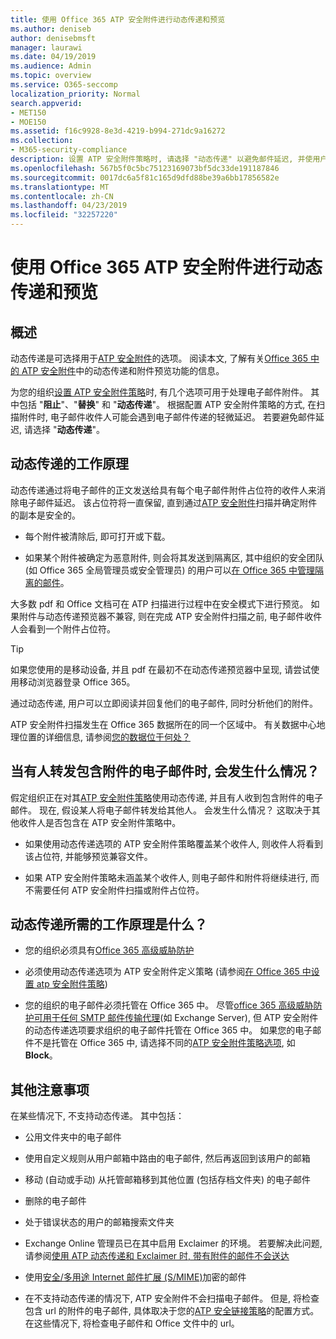 ```yaml
---
title: 使用 Office 365 ATP 安全附件进行动态传递和预览
ms.author: deniseb
author: denisebmsft
manager: laurawi
ms.date: 04/19/2019
ms.audience: Admin
ms.topic: overview
ms.service: O365-seccomp
localization_priority: Normal
search.appverid:
- MET150
- MOE150
ms.assetid: f16c9928-8e3d-4219-b994-271dc9a16272
ms.collection:
- M365-security-compliance
description: 设置 ATP 安全附件策略时, 请选择 "动态传递" 以避免邮件延迟, 并使用户能够预览正在扫描的附件。
ms.openlocfilehash: 567b5f0c5bc75123169073bf5dc33de191187846
ms.sourcegitcommit: 0017dc6a5f81c165d9dfd88be39a6bb17856582e
ms.translationtype: MT
ms.contentlocale: zh-CN
ms.lasthandoff: 04/23/2019
ms.locfileid: "32257220"
---
```

# <a name="dynamic-delivery-and-previewing-with-office-365-atp-safe-attachments"></a>使用 Office 365 ATP 安全附件进行动态传递和预览

## <a name="overview"></a>概述

动态传递是可选择用于[ATP 安全附件](atp-safe-attachments.md)的选项。 阅读本文, 了解有关[Office 365 中的 ATP 安全附件](atp-safe-attachments.md)中的动态传递和附件预览功能的信息。

为您的组织[设置 ATP 安全附件策略](set-up-atp-safe-attachments-policies.md)时, 有几个选项可用于处理电子邮件附件。 其中包括 "**阻止**"、"**替换**" 和 "**动态传递**"。 根据配置 ATP 安全附件策略的方式, 在扫描附件时, 电子邮件收件人可能会遇到电子邮件传递的轻微延迟。 若要避免邮件延迟, 请选择 "**动态传递**"。
  
## <a name="how-dynamic-delivery-works"></a>动态传递的工作原理
  
动态传递通过将电子邮件的正文发送给具有每个电子邮件附件占位符的收件人来消除电子邮件延迟。 该占位符将一直保留, 直到通过[ATP 安全附件](atp-safe-attachments.md)扫描并确定附件的副本是安全的。 

- 每个附件被清除后, 即可打开或下载。 

- 如果某个附件被确定为恶意附件, 则会将其发送到隔离区, 其中组织的安全团队 (如 Office 365 全局管理员或安全管理员) 的用户可以[在 Office 365 中管理隔离的邮件](manage-quarantined-messages-and-files.md)。

大多数 pdf 和 Office 文档可在 ATP 扫描进行过程中在安全模式下进行预览。 如果附件与动态传递预览器不兼容, 则在完成 ATP 安全附件扫描之前, 电子邮件收件人会看到一个附件占位符。

> [!TIP]
> 如果您使用的是移动设备, 并且 pdf 在最初不在动态传递预览器中呈现, 请尝试使用移动浏览器登录 Office 365。

通过动态传递, 用户可以立即阅读并回复他们的电子邮件, 同时分析他们的附件。 

ATP 安全附件扫描发生在 Office 365 数据所在的同一个区域中。 有关数据中心地理位置的详细信息, 请参阅[您的数据位于何处？](https://products.office.com/where-is-your-data-located?geo=All) 
  
## <a name="what-happens-when-someone-forwards-an-email-that-contains-an-attachment"></a>当有人转发包含附件的电子邮件时, 会发生什么情况？

假定组织正在对其[ATP 安全附件策略](set-up-atp-safe-attachments-policies.md)使用动态传递, 并且有人收到包含附件的电子邮件。 现在, 假设某人将电子邮件转发给其他人。 会发生什么情况？ 这取决于其他收件人是否包含在 ATP 安全附件策略中。
  
- 如果使用动态传递选项的 ATP 安全附件策略覆盖某个收件人, 则收件人将看到该占位符, 并能够预览兼容文件。
    
- 如果 ATP 安全附件策略未涵盖某个收件人, 则电子邮件和附件将继续进行, 而不需要任何 ATP 安全附件扫描或附件占位符。
    
## <a name="whats-required-for-dynamic-delivery-to-work"></a>动态传递所需的工作原理是什么？

- 您的组织必须具有[Office 365 高级威胁防护](office-365-atp.md)
    
- 必须使用动态传递选项为 ATP 安全附件定义策略 (请参阅[在 Office 365 中设置 atp 安全附件策略](set-up-atp-safe-attachments-policies.md))
    
- 您的组织的电子邮件必须托管在 Office 365 中。 尽管[office 365 高级威胁防护可用于任何 SMTP 邮件传输代理](https://docs.microsoft.com/office365/servicedescriptions/office-365-advanced-threat-protection-service-description#requirements-for-office-365-advanced-threat-protection-atp)(如 Exchange Server), 但 ATP 安全附件的动态传递选项要求组织的电子邮件托管在 Office 365 中。 如果您的电子邮件不是托管在 Office 365 中, 请选择不同的[ATP 安全附件策略选项](set-up-atp-safe-attachments-policies.md#step-3-learn-about-atp-safe-attachments-policy-options), 如**Block**。
    
## <a name="additional-considerations"></a>其他注意事项

在某些情况下, 不支持动态传递。 其中包括：
  
- 公用文件夹中的电子邮件
    
- 使用自定义规则从用户邮箱中路由的电子邮件, 然后再返回到该用户的邮箱
    
- 移动 (自动或手动) 从托管邮箱移到其他位置 (包括存档文件夹) 的电子邮件
    
- 删除的电子邮件
    
- 处于错误状态的用户的邮箱搜索文件夹
    
- Exchange Online 管理员已在其中启用 Exclaimer 的环境。 若要解决此问题, 请参阅[使用 ATP 动态传递和 Exclaimer 时, 带有附件的邮件不会送达](https://support.microsoft.com/help/4014438/messages-with-attachments-are-not-delivered-when-atp-dynamic-delivery)

- 使用[安全/多用途 Internet 邮件扩展 (S/MIME)](s-mime-for-message-signing-and-encryption.md)加密的邮件

- 在不支持动态传递的情况下, ATP 安全附件不会扫描电子邮件。 但是, 将检查包含 url 的附件的电子邮件, 具体取决于您的[ATP 安全链接策略](set-up-atp-safe-links-policies.md)的配置方式。 在这些情况下, 将检查电子邮件和 Office 文件中的 url。
